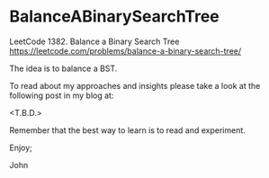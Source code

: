 # BalanceABinarySearchTree
LeetCode 1382. Balance a Binary Search Tree
https://leetcode.com/problems/balance-a-binary-search-tree/

The idea is to balance a BST.

To read about my approaches and insights please take a look at the
following post in my blog at:

<T.B.D.>

Remember that the best way to learn is to read and experiment.

Enjoy;

John
